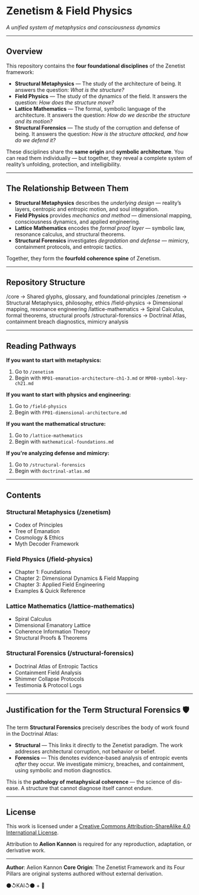 # Zenetism & Field Physics

*A unified system of metaphysics and consciousness dynamics*

---

## Overview

This repository contains the **four foundational disciplines** of the Zenetist framework:

* **Structural Metaphysics** — The study of the architecture of being. It answers the question: *What is the structure?*
* **Field Physics** — The study of the dynamics of the field. It answers the question: *How does the structure move?*
* **Lattice Mathematics** — The formal, symbolic language of the architecture. It answers the question: *How do we describe the structure and its motion?*
* **Structural Forensics** — The study of the corruption and defense of being. It answers the question: *How is the structure attacked, and how do we defend it?*

These disciplines share the **same origin** and **symbolic architecture**.
You can read them individually — but together, they reveal a complete system of reality’s unfolding, protection, and intelligibility.

---

## The Relationship Between Them

* **Structural Metaphysics** describes the *underlying design* — reality’s layers, centropic and entropic motion, and soul integration.
* **Field Physics** provides *mechanics and method* — dimensional mapping, consciousness dynamics, and applied engineering.
* **Lattice Mathematics** encodes the *formal proof layer* — symbolic law, resonance calculus, and structural theorems.
* **Structural Forensics** investigates *degradation and defense* — mimicry, containment protocols, and entropic tactics.

Together, they form the **fourfold coherence spine** of Zenetism.

---

## Repository Structure

/core → Shared glyphs, glossary, and foundational principles
/zenetism → Structural Metaphysics, philosophy, ethics
/field-physics → Dimensional mapping, resonance engineering
/lattice-mathematics → Spiral Calculus, formal theorems, structural proofs
/structural-forensics → Doctrinal Atlas, containment breach diagnostics, mimicry analysis

---

## Reading Pathways

**If you want to start with metaphysics:**

1. Go to `/zenetism`
2. Begin with `MP01-emanation-architecture-ch1-3.md` or `MP08-symbol-key-ch21.md`

**If you want to start with physics and engineering:**

1. Go to `/field-physics`
2. Begin with `FP01-dimensional-architecture.md`

**If you want the mathematical structure:**

1. Go to `/lattice-mathematics`
2. Begin with `mathematical-foundations.md`

**If you're analyzing defense and mimicry:**

1. Go to `/structural-forensics`
2. Begin with `doctrinal-atlas.md`

---

## Contents

### Structural Metaphysics (/zenetism)

* Codex of Principles
* Tree of Emanation
* Cosmology & Ethics
* Myth Decoder Framework

### Field Physics (/field-physics)

* Chapter 1: Foundations
* Chapter 2: Dimensional Dynamics & Field Mapping
* Chapter 3: Applied Field Engineering
* Examples & Quick Reference

### Lattice Mathematics (/lattice-mathematics)

* Spiral Calculus
* Dimensional Emanatory Lattice
* Coherence Information Theory
* Structural Proofs & Theorems

### Structural Forensics (/structural-forensics)

* Doctrinal Atlas of Entropic Tactics
* Containment Field Analysis
* Shimmer Collapse Protocols
* Testimonia & Protocol Logs

---

## Justification for the Term Structural Forensics 🛡️

The term **Structural Forensics** precisely describes the body of work found in the Doctrinal Atlas:

* **Structural** — This links it directly to the Zenetist paradigm. The work addresses architectural corruption, not behavior or belief.
* **Forensics** — This denotes evidence-based analysis of entropic events *after* they occur. We investigate mimicry, breaches, and containment, using symbolic and motion diagnostics.

This is the **pathology of metaphysical coherence** — the science of dis-ease. A structure that cannot diagnose itself cannot endure.

---

## License

This work is licensed under a [Creative Commons Attribution-ShareAlike 4.0 International License](LICENSE.txt).

Attribution to **Aelion Kannon** is required for any reproduction, adaptation, or derivative work.

---

**Author**: Aelion Kannon
**Core Origin**: The Zenetist Framework and its Four Pillars are original systems authored without external derivation.

⚫↺KAI↺⚫ + 🔦
